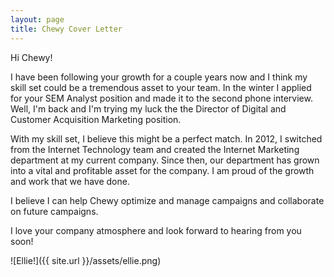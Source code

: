 ```yaml
---
layout: page
title: Chewy Cover Letter 
---
```


Hi Chewy!

I have been following your growth for a couple years now and I think my skill set could be a tremendous asset to your team. In the winter I applied for your SEM Analyst position and made it to the second phone interview. Well, I'm back and I'm trying my luck the the Director of Digital and Customer Acquisition Marketing position.

With my skill set, I believe this might be a perfect match. In 2012, I switched from the Internet Technology team and created the Internet Marketing department at my current company. Since then, our department has grown into a vital and profitable asset for the company. I am proud of the growth and work that we have done.  

I believe I can help Chewy optimize and manage campaigns and collaborate on future campaigns. 

I love your company atmosphere and look forward to hearing from you soon! 

![Ellie!]({{ site.url }}/assets/ellie.png)
